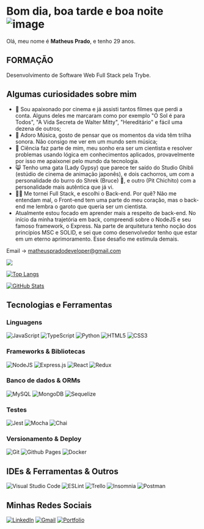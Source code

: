 # Bom dia, boa tarde e boa noite ![image](https://github.com/matheusPrado007/matheusPrado007/assets/108843111/447ffd08-715e-4518-b906-eecc97d0c05f)

Olá, meu nome é **Matheus Prado**, e tenho 29 anos.

## FORMAÇÃO

Desenvolvimento de Software Web Full Stack pela Trybe.

## Algumas curiosidades sobre mim
- 🎥 Sou apaixonado por cinema e já assisti tantos filmes que perdi a conta. Alguns deles me marcaram como por exemplo "O Sol é para Todos",
"A Vida Secreta de Walter Mitty", "Hereditário" e fácil uma dezena de outros;
- 🎵 Adoro Música, gosto de pensar que os momentos da vida têm trilha sonora. Não consigo me ver em um mundo sem música;
- 🔭 Ciência faz parte de mim, meu sonho era ser um cientista e resolver problemas usando lógica em conhecimentos aplicados,
provavelmente por isso me apaixonei pelo mundo da tecnologia.
- 😸 Tenho uma gata (Lady Gypsy) que parece ter saído do Studio Ghibli (estúdio de cinema de animação japonês), e dois cachorros, um com a personalidade do burro do Shrek (Bruce) 🐶, e outro (Pit Chichito) com a personalidade mais autêntica que já vi.
- 🧑‍💻 Me tornei Full Stack, e escolhi o Back-end. Por quê? Não me entendam mal, o Front-end tem uma parte do meu coração, mas o back-end me lembra o garoto que queria ser um cientista.
- Atualmente estou focado em aprender mais a respeito de back-end. No início da minha trajetória em back, compreendi sobre o NodeJS e seu famoso framework, o Express. Na parte de arquitetura tenho noção dos princípios MSC e SOLID,
e sei que como desenvolvedor tenho que estar em um eterno aprimoramento. Esse desafio me estimula demais.

Email -> matheuspradodeveloper@gmail.com

![](https://visitor-badge.laobi.icu/badge?page_id=matheusPrado007.matheusPrado007)

[![Top Langs](https://github-readme-stats.vercel.app/api/top-langs/?username=matheusPrado007&theme=dark)](https://github.com/matheusPrado007/github-readme-stats)


[![GitHub Stats](https://github-readme-stats.vercel.app/api?username=matheusPrado007&show_icons=true&theme=tokyonight)](https://github.com/matheusPrado007/github-readme-stats)


## Tecnologias e Ferramentas
### Linguagens
![JavaScript](https://img.shields.io/badge/javascript-%23323330.svg?style=for-the-badge&logo=javascript&logoColor=%23F7DF1E) ![TypeScript](https://img.shields.io/badge/typescript-%23007ACC.svg?style=for-the-badge&logo=typescript&logoColor=white) ![Python](https://img.shields.io/badge/python-3670A0?style=for-the-badge&logo=python&logoColor=ffdd54) ![HTML5](https://img.shields.io/badge/html5-%23E34F26.svg?style=for-the-badge&logo=html5&logoColor=white) ![CSS3](https://img.shields.io/badge/css3-%231572B6.svg?style=for-the-badge&logo=css3&logoColor=white) 

### Frameworks & Bibliotecas
![NodeJS](https://img.shields.io/badge/node.js-6DA55F?style=for-the-badge&logo=node.js&logoColor=white) ![Express.js](https://img.shields.io/badge/express.js-%23404d59.svg?style=for-the-badge&logo=express&logoColor=%2361DAFB) ![React](https://img.shields.io/badge/react-%2320232a.svg?style=for-the-badge&logo=react&logoColor=%2361DAFB) ![Redux](https://img.shields.io/badge/redux-%23593d88.svg?style=for-the-badge&logo=redux&logoColor=white)

### Banco de dados & ORMs
![MySQL](https://img.shields.io/badge/mysql-%2300f.svg?style=for-the-badge&logo=mysql&logoColor=white) ![MongoDB](https://img.shields.io/badge/MongoDB-%234ea94b.svg?style=for-the-badge&logo=mongodb&logoColor=white) ![Sequelize](https://img.shields.io/badge/Sequelize-52B0E7?style=for-the-badge&logo=Sequelize&logoColor=white) 

### Testes
![Jest](https://img.shields.io/badge/-jest-%23C21325?style=for-the-badge&logo=jest&logoColor=white) ![Mocha](https://img.shields.io/badge/-mocha-%238D6748?style=for-the-badge&logo=mocha&logoColor=white) ![Chai](https://img.shields.io/badge/-chai-%23E5E5E5?style=for-the-badge&logo=chai&logoColor=853232) 

### Versionamento & Deploy
![Git](https://img.shields.io/badge/git-%23F05033.svg?style=for-the-badge&logo=git&logoColor=white) ![Github Pages](https://img.shields.io/badge/github%20pages-121013?style=for-the-badge&logo=github&logoColor=white) ![Docker](https://img.shields.io/badge/docker-%230db7ed.svg?style=for-the-badge&logo=docker&logoColor=white) 

## IDEs & Ferramentas & Outros

![Visual Studio Code](https://img.shields.io/badge/VS%20Code-0078d7.svg?style=for-the-badge&logo=visual-studio-code&logoColor=white) ![ESLint](https://img.shields.io/badge/ESLint-4B3263?style=for-the-badge&logo=eslint&logoColor=white) ![Trello](https://img.shields.io/badge/Trello-%23026AA7.svg?style=for-the-badge&logo=Trello&logoColor=white) ![Insomnia](https://img.shields.io/badge/Insomnia-black?style=for-the-badge&logo=insomnia&logoColor=5849BE) ![Postman](https://img.shields.io/badge/Postman-FF6C37?style=for-the-badge&logo=postman&logoColor=white) 
  
## Minhas Redes Sociais

[![LinkedIn](https://img.shields.io/badge/LinkedIn-0077B5?style=for-the-badge&logo=linkedin&logoColor=white)](https://www.linkedin.com/in/matheus--prado/)
[![Gmail](https://img.shields.io/badge/Gmail-D14836?style=for-the-badge&logo=gmail&logoColor=white)](mailto:matheuspradodeveloper@gmail.com)
[![Portfolio](https://img.shields.io/badge/my_portfolio-000?style=for-the-badge&logo=ko-fi&logoColor=white)](https://matheusprado007.github.io/)
